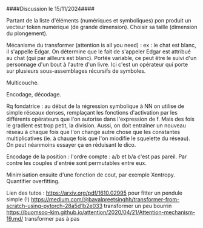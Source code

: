 ####Discussion le 15/11/2024####

Partant de la liste d'éléments (numériques et symboliques) pon produit un vecteur token numérique (de grande dimension). Choisir sa taille (dimension du plongement).

Mécanisme du transformer (attention is all you need) :
ex : le chat est blanc, il s'appelle Edgar. On détermine que le fait de s'appeler Edgar est attribué au chat (qui par ailleurs est blanc). Portée variable, ce peut être le suivi d'un personnage d'un bout à l'autre d'un livre. Ici c'est un opérateur qui porte sur plusieurs sous-assemblages récursifs de symboles.

Multicouche.

Encodage, décodage.

Rq fondatrice : au début de la régression symbolique à NN on utilise de simple réseaux denses, remplaçant les fonctions d'activation par les différents opérateurs que l'on autorise dans l'expression de f. Mais des fois le gradient est trop petit, la division. Aussi, on doit entraîner un nouveau réseau à chaque fois que l'on change autre chose que les constantes multiplicatives (ie. à chauqe fois que l'on miodifie le squelette du réseau).
On peut néanmoins essayer ça en réduisant le dico.

Encodage de la position : l'ordre compte : a/b et b/a c'est pas pareil. Par contre les couples d'entrée sont permutables entre eux.

Minimisation ensuite d'une fonction de cout, par exemple Xentropy. Quantifier overfitting.

Lien des tutos :
<https://arxiv.org/pdf/1610.02995> pour fitter un pendule simple (!)
<https://medium.com/@bavalpreetsinghh/transformer-from-scratch-using-pytorch-28a5d1b2e033> transformer un peu bourrin
<https://buomsoo-kim.github.io/attention/2020/04/21/Attention-mechanism-19.md/> transformer pas à pas

